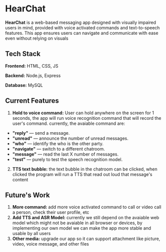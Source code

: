 # HearChat

**HearChat** is a web-based messaging app designed with visually impaired users in mind, provided with voice activated commands and text-to-speech features. This app ensures users can navigate and communicate with ease even without relying on visuals

## Tech Stack

**Frontend:** HTML, CSS, JS

**Backend:** Node.js, Express

**Database:** MySQL


## Current Features

1. **Hold to voice command:** User can hold anywhere on the screen for 1 seconds, the app will run voice recognition command that will record the user's command. currently, the avaiable command are:
  - **"reply"** — send a message.
  - **"unread"** — announce the number of unread messages.
  - **"who"** — identify the who is the other party.
  - **"navigate"** — switch to a different chatroom.
  - **"message"** — read the last X number of messages.
  - **"test"** — purely to test the speech recognition model.
    
2. **TTS text bubble:** the text bubble in the chatroom can be clicked, when clicked the program will run a TTS that read out loud that message's content


## Future's Work

1. **More command:** add more voice activated command to call or video call a person, check their user profile, etc
2. **Add TTS and ASR Model:** currently we still depend on the avaiable web model which might not be avaiable in all browser or devices, by implementing our own model we can make the app more stable and usable by all users
3. **Other media:** upgrade our app so it can support attachment like picture, video, voice message, and other files
